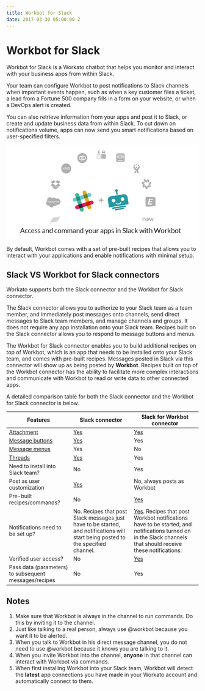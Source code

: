 ```yaml
---
title: Workbot for Slack
date: 2017-03-30 05:00:00 Z
---
```


# Workbot for Slack
Workbot for Slack is a Workato chatbot that helps you monitor and interact with your business apps from within Slack.

Your team can configure Workbot to post notifications to Slack channels when important events happen, such as when a key customer files a ticket, a lead from a Fortune 500 company fills in a form on your website, or when a DevOps alert is created.

You can also retrieve information from your apps and post it to Slack, or create and update business data from within Slack. To cut down on notifications volume, apps can now send you smart notifications based on user-specified filters.

![Workbot1](/assets/images/workbot/workbot/workbot-1.png)

By default, Workbot comes with a set of pre-built recipes that allows you to interact with your applications and enable notifications with minimal setup.

## Slack VS Workbot for Slack connectors
Workato supports both the Slack connector and the Workbot for Slack connector.

The Slack connector allows you to authorize to your Slack team as a team member, and immediately post messages onto channels, send direct messages to Slack team members, and manage channels and groups. It does not require any app installation onto your Slack team. Recipes built on the Slack connector allows you to respond to message buttons and menus.

The Workbot for Slack connector enables you to build additional recipes on top of Workbot, which is an app that needs to be installed onto your Slack team, and comes with pre-built recipes. Messages posted in Slack via this connector will show up as being posted by **Workbot**. Recipes built on top of the Workbot connector has the ability to facilitate more complex interactions and communicate with Workbot to read or write data to other connected apps.

A detailed comparison table for both the Slack connector and the Workbot for Slack connector is below.

| Features                                                      | Slack connector                                                                                                                   | Slack for Workbot connector                                                                                                                                                                                                     |
|---------------------------------------------------------------|-----------------------------------------------------------------------------------------------------------------------------------|---------------------------------------------------------------------------------------------------------------------------------------------------------------------------------------------------------------------------------|
| [Attachment](https://api.slack.com/docs/message-attachments)  | [Yes](/connectors/slack.md#example-message-with-attachment)                                                                       | [Yes](/workbot/workbot-actions.md#post-command-reply)                                                                                                                                                                           |
| [Message buttons](https://api.slack.com/docs/message-buttons) | [Yes](/connectors/slack.md#using-slack-message-buttons)                                                                           | Yes                                                                                                                                                                                                                             |
| [Message menus](https://api.slack.com/docs/message-menus)     | Yes                                                                                                                               | No                                                                                                                                                                                                                              |
| [Threads](https://api.slack.com/docs/message-threading)       | [Yes](connectors/slack.md#using-slack-threads)                                                                                    | Yes                                                                                                                                                                                                                             |
| Need to install into Slack team?                              | No                                                                                                                                | Yes                                                                                                                                                                                                                             |
| Post as user customization                                    | [Yes](/connectors/slack.md#example-message-with-attachment-customized-app-name-and-images)                                        | No, always posts as Workbot                                                                                                                                                                                                     |
| Pre-built recipes/commands?                                   | No                                                                                                                                | [Yes](https://www.workato.com/workbot-slack)                                                                                                                                                                                    |
| Notifications need to be set up?                              | No. Recipes that post Slack messages just have to be started, and notifications will start being posted to the specified channel. | [Yes](/workbot/using-workbot-for-slack.md#2-set-up-smart-notifications). Recipes that post Workbot notifications have to be started, and notifications turned on in the Slack channels that should receive these notifications. |
| Verified user access?                                         | No                                                                                                                                | [Yes](/workbot/workbot-latebinding.md)                                                                                                                                                                                          |
| Pass data (parameters) to subsequent messages/recipes         | No                                                                                                                                | Yes                                                                                                                                                                                                                             |

## Notes

1. Make sure that Workbot is always in the channel to run commands. Do this by inviting it to the channel.
2. Just like talking to a real person, always use @workbot because you want it to be alerted.
3. When you talk to Workbot in his direct message channel, you do not need to use @workbot because it knows you are talking to it.
4. When you invite Workbot into the channel, **anyone** in that channel can interact with Workbot via commands.
5. When first installing Workbot into your Slack team, Workbot will detect the **latest** app connections you have made in your Workato account and automatically connect to them.
